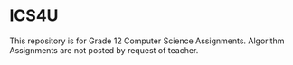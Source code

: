 # ICS4U
This repository is for Grade 12 Computer Science Assignments.
Algorithm Assignments are not posted by request of teacher.
